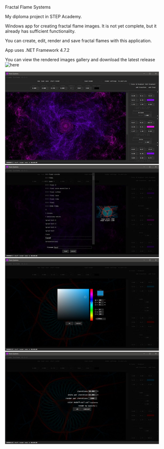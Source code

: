 Fractal Flame Systems

My diploma project in STEP Academy.

Windows app for creating fractal flame images. It is not yet complete, but it already has sufficient functionality.

You can create, edit, render and save fractal flames with this application.

App uses .NET Framework 4.7.2

You can view the rendered images gallery and download the latest release ![here](https://drive.google.com/drive/folders/1Y0wFxWtkSyBZg-t_Zqu1sXsZEiHiiV3T?usp=sharing) 

![](readme_images/main_view.jpg)
![](readme_images/open_file.jpg)
![](readme_images/color_selection.jpg)
![](readme_images/render_settings.jpg)
